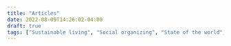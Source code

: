 ```yaml
---
title: "Articles"
date: 2022-08-09T14:26:02-04:00
draft: true
tags: ["Sustainable living", "Social organizing", "State of the world", "Public policy", "Other Organizations", "Inspirational"]
---
```

